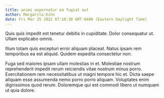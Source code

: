 ```yaml
---
title: animi aspernatur ea fugiat aut
author: Margarita Kihn
date: Fri Mar 25 2022 07:10:30 GMT-0400 (Eastern Daylight Time)
---
```

Quis quis impedit est tenetur debitis in cupiditate. Dolor consequatur ut. Ullam explicabo omnis.

 Illum totam quis excepturi error aliquam placeat. Natus ipsam rem temporibus ea est aliquid. Quidem expedita consectetur non.

 Fuga sed maiores ipsam ullam molestias in et. Molestiae nostrum reprehenderit impedit rerum reiciendis vitae nostrum minus porro. Exercitationem rem necessitatibus ut magni tempore hic et. Dicta saepe aliquam esse assumenda nemo porro porro aliquam. Voluptates enim dignissimos quod rerum. Doloremque qui est commodi libero ut numquam ut quia dolore.